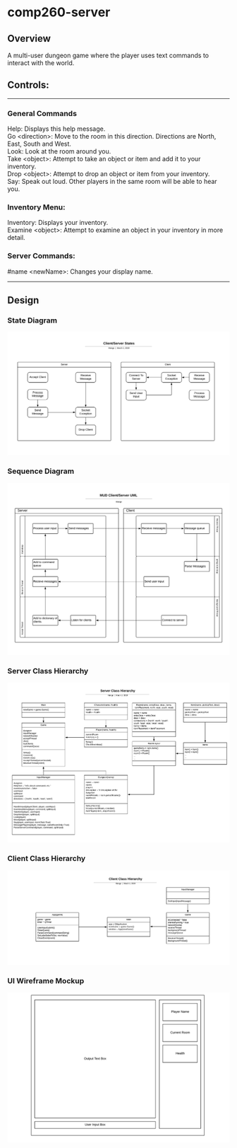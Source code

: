 # comp260-server

## Overview
A multi-user dungeon game where the player uses text commands to interact with the world.  

## Controls:  

------------------------------------------------------------------
### General Commands  

Help: Displays this help message.   
Go \<direction>: Move to the room in this direction. Directions are North, East, South and West.  
Look: Look at the room around you.  
Take \<object>: Attempt to take an object or item and add it to your inventory.  
Drop \<object>: Attempt to drop an object or item from your inventory.  
Say: Speak out loud. Other players in the same room will be able to hear you.  

### Inventory Menu:  

Inventory: Displays your inventory.  
Examine \<object>: Attempt to examine an object in your inventory in more detail.  

### Server Commands:  
  
\#name \<newName>: Changes your display name.  

------------------------------------------------------------------


## Design

### State Diagram

![](StateDiagrams.png)

### Sequence Diagram
![](SequenceDiagram.png)

### Server Class Hierarchy
![](ServerDiagram.png)

### Client Class Hierarchy
![](ClientDiagram.png)

### UI Wireframe Mockup
![](WireframeUI.png)
